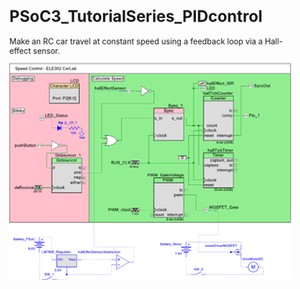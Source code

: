 # PSoC3_TutorialSeries_PIDcontrol
Make an RC car travel at constant speed using a feedback loop via a Hall-effect sensor.


<img src="https://github.com/cvb0rg/PSoC3_TutorialSeries_PIDcontrol/blob/master/PSocTutorial_PID_control.pdf" alt="TopDesign.cysch file form the project">
